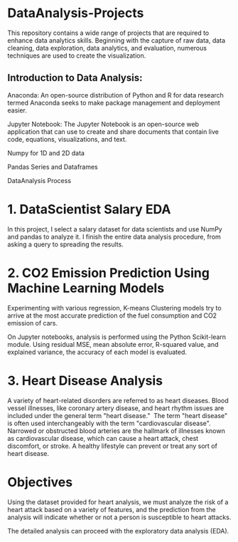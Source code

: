 
# DataAnalysis-Projects
This repository contains a wide range of projects that are required to enhance data analytics skills. Beginning with the capture of raw data, data cleaning, data exploration, data analytics, and evaluation, numerous techniques are used to create the visualization.

## Introduction to Data Analysis:
Anaconda: An open-source distribution of Python and R for data research termed Anaconda seeks to make package management and deployment easier.

Jupyter Notebook: The Jupyter Notebook is an open-source web application that can use to create and share documents that contain live code, equations, visualizations, and text.

Numpy for 1D and 2D data

Pandas Series and Dataframes

DataAnalysis Process
# 1. DataScientist Salary EDA
In this project, I select a salary dataset for data scientists and use NumPy and pandas to analyze it. I finish the entire data analysis procedure, from asking a query to spreading the results.
# 2. CO2 Emission Prediction Using Machine Learning Models
Experimenting with various regression, K-means Clustering models try to arrive at the most accurate prediction of the fuel consumption and CO2 emission of cars.

On Jupyter notebooks, analysis is performed using the Python Scikit-learn module. Using residual MSE, mean absolute error, R-squared value, and explained variance, the accuracy of each model is evaluated.
# 3. Heart Disease Analysis
A variety of heart-related disorders are referred to as heart diseases. Blood vessel illnesses, like coronary artery disease, and heart rhythm issues are included under the general term "heart disease."  The term "heart disease" is often used interchangeably with the term "cardiovascular disease". Narrowed or obstructed blood arteries are the hallmark of illnesses known as cardiovascular disease, which can cause a heart attack, chest discomfort, or stroke. A healthy lifestyle can prevent or treat any sort of heart disease.

# Objectives
Using the dataset provided for heart analysis, we must analyze the risk of a heart attack based on a variety of features, and the prediction from the analysis will indicate whether or not a person is susceptible to heart attacks.

The detailed analysis can proceed with the exploratory data analysis (EDA).
